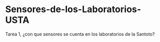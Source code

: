 # Sensores-de-los-Laboratorios-USTA
Tarea 1, ¿con que sensores se cuenta en los laboratorios de la Santoto? 
